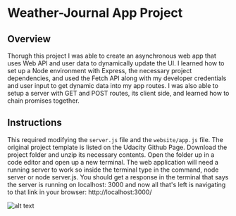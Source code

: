 # Weather-Journal App Project

## Overview
Thorugh this project I was able to create an asynchronous web app that uses Web API and user data to dynamically update the UI. I learned how to set up a Node environment with Express, the necessary project dependencies, and used the Fetch API along with my developer credentials and user input to get dynamic data into my app routes. I was also able to setup a server with GET and POST routes, its client side, and learned how to chain promises together.

## Instructions
This required modifying the `server.js` file and the `website/app.js` file. The original project template is listed on the Udacity Github Page. Download the project folder and unzip its necessary contents. Open the folder up in a code editor and open up a new terminal. The web application will need a running server to work so inside the terminal type in the command, node server or node server.js. You should get a response in the terminal that says the server is running on localhost: 3000 and now all that's left is navigating to that link in your browser: http://localhost:3000/

![alt text]([http://url/to/img.png](https://github.com/kudirat/weather-journal-app/blob/master/website/images/WJ%20Screenshot.png))
